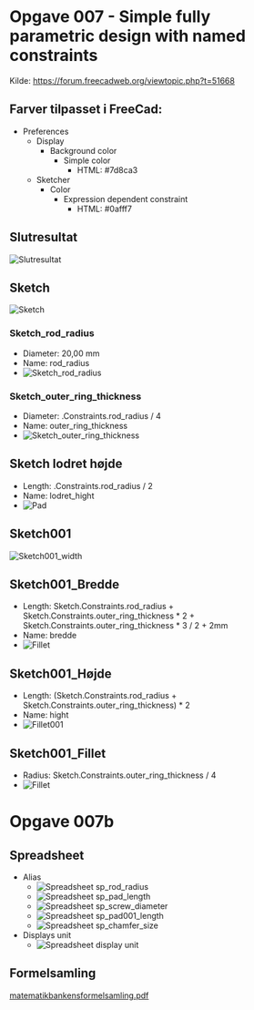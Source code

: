 # Opgave 007 - Simple fully parametric design with named constraints

Kilde: https://forum.freecadweb.org/viewtopic.php?t=51668

## Farver tilpasset i FreeCad:

* Preferences
  * Display
    * Background color
      * Simple color
        * HTML: #7d8ca3
  * Sketcher
    * Color
      * Expression dependent constraint
        * HTML: #0afff7

## Slutresultat

![Slutresultat](./Images/Slutresultat_2022-12-08%2019-19-12.png)

## Sketch

![Sketch](./Images/Sketch_2022-12-08_19-27-14.png)  

### Sketch_rod_radius 

* Diameter: 20,00 mm
* Name: rod_radius  
* ![Sketch_rod_radius](./Images/Sketch_rod_radius_2022-12-08_19-30-04.png)  

### Sketch_outer_ring_thickness

* Diameter: .Constraints.rod_radius / 4
* Name: outer_ring_thickness  
* ![Sketch_outer_ring_thickness](./Images/Sketch_outer_ring_thickness_2022-12-08_19-21-46.png)

## Sketch lodret højde

* Length: .Constraints.rod_radius / 2
* Name: lodret_hight  
* ![Pad](./Images/Sketch_lodret_hight_2022-12-08_19-24-17.png)

## Sketch001

![Sketch001_width](./Images/Sketch001_2022-12-08_19-38-28.png)

## Sketch001_Bredde

* Length: Sketch.Constraints.rod_radius + Sketch.Constraints.outer_ring_thickness * 2 + Sketch.Constraints.outer_ring_thickness * 3 / 2 + 2mm
* Name: bredde
* ![Fillet](./Images/Sketch001_bredde_2022-12-08_19-40-44.png)

## Sketch001_Højde

* Length: (Sketch.Constraints.rod_radius + Sketch.Constraints.outer_ring_thickness) * 2
* Name: hight
* ![Fillet001](./Images/Sketch001_hight_2022-12-08_19-43-51.png)

## Sketch001_Fillet

* Radius: Sketch.Constraints.outer_ring_thickness / 4
* ![Fillet](./Images/Fillet_2022-12-08_19-49-30.png)

# Opgave 007b

## Spreadsheet

* Alias
  * ![Spreadsheet sp_rod_radius](./Images/Spreadsheet_01_2022-12-09_09-19-35.png)
  * ![Spreadsheet sp_pad_length](./Images/Spreadsheet_02_2022-12-09_09-26-10.png)
  * ![Spreadsheet sp_screw_diameter](./Images/Spreadsheet_03_2022-12-09_09-27-01.png)
  * ![Spreadsheet sp_pad001_length](./Images/Spreadsheet_04_2022-12-09_09-27-33.png)
  * ![Spreadsheet sp_chamfer_size](./Images/Spreadsheet_05_2022-12-09_09-27-41.png)
* Displays unit
  * ![Spreadsheet display unit](./Images/Spreadsheet_06_2022-12-09_09-29-55.png)

## Formelsamling

[matematikbankensformelsamling.pdf](http://www.matematikbanken.dk/matematikbankensformelsamling.pdf)